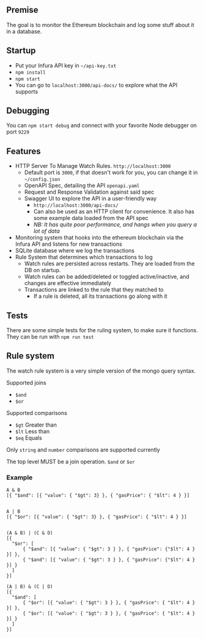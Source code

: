 
## Premise
The goal is to monitor the Ethereum blockchain and log some stuff about it in a database.

## Startup
- Put your Infura API key in `~/api-key.txt`
- `npm install`
- `npm start`
- You can go to `localhost:3000/api-docs/` to explore what the API supports

## Debugging
You can `npm start debug` and connect with your favorite Node debugger on port `9229`

## Features
- HTTP Server To Manage Watch Rules. `http://localhost:3000`
  - Default port is `3000`, if that doesn't work for you, you can change it in `~/config.json`
  - OpenAPI Spec, detailing the API `openapi.yaml`
  - Request and Response Validation against said spec
  - Swagger UI to explore the API in a user-friendly way
    - `http://localhost:3000/api-docs/`
    - Can also be used as an HTTP client for convenience. It also has some example data loaded from the API spec
    - _NB: It has quite poor performance, and hangs when you query a lot of data_
- Monitoring system that hooks into the ethereum blockchain via the Infura API and listens for new transactions
- SQLite database where we log the transactions
- Rule System that determines which transactions to log
  - Watch rules are persisted across restarts. They are loaded from the DB on startup.
  - Watch rules can be added/deleted or toggled active/inactive, and changes are effective immediately
  - Transactions are linked to the rule that they matched to
    - If a rule is deleted, all its transactions go along with it
    
## Tests
There are some simple tests for the ruling system, to make sure it functions.
They can be run with `npm run test`

## Rule system
The watch rule system is a very simple version of the mongo query syntax.

Supported joins
- `$and`
- `$or`

Supported comparisons
- `$gt` Greater than
- `$lt` Less than
- `$eq` Equals

Only `string` and `number` comparisons are supported currently

The top level MUST be a join operation. `$and` or `$or`

### Example
```text
A & B
[{ "$and": [{ "value": { "$gt": 3} }, { "gasPrice": { "$lt": 4 } }]


A | B
[{ "$or": [{ "value": { "$gt": 3} }, { "gasPrice": { "$lt": 4 } }]


(A & B) | (C & D)
[{
  "$or": [
      { "$and": [{ "value": { "$gt": 3 } }, { "gasPrice": {"$lt": 4 } }] },
      { "$and": [{ "value": { "$gt": 3 } }, { "gasPrice": {"$lt": 4 } }] }
  ]
}]

(A | B) & (C | D)
[{
  "$and": [
      { "$or": [{ "value": { "$gt": 3 } }, { "gasPrice": { "$lt": 4 } }] },
      { "$or": [{ "value": { "$gt": 3 } }, { "gasPrice": { "$lt": 4 } }] }
  ]
}]
```
